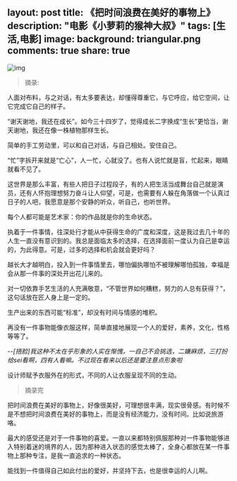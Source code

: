 layout: post
title: 《把时间浪费在美好的事物上》
description: "电影《小萝莉的猴神大叔》"
tags: [生活,电影]
image:
background: triangular.png
comments: true
share: true
---

![img](http://img10.360buyimg.com/n0/jfs/t451/48/208416654/1790694/b6301d57/5456ffdaNaf2111a5.jpg)

>摘录:

人面对布料，与之对话，有太多要表达，却懂得尊重它，与它呼应，给它空间，让它完成它自己的样子。

“谢天谢地，我还在成长”。如今三十四岁了，觉得成长二字换成“生长”更恰当，谢天谢地，我还在像一株植物那样生长。

简单的手工劳动里，可以和自己对话，与自己相处。安住自己。

“忙”字拆开来就是“亡心”，人一忙，心就没了。也有人说忙就是盲，忙起来，眼睛就看不见了。

这世界是那么丰富，有些人把日子过程段子，有的人把生活当成舞台自己就是演员，还有人怀抱理想努力奋斗让人仰望，可是，也需要有人躲在角落做一个认真过日子的人吧，我愿意是那个安静的听众，听自己，也听世界。

每个人都可能是艺术家：你的作品就是你的生命状态。

执着于一件事情，往深处行才能从中获得生命的广度和深度，这是我过去几十年的人生一直没有意识到的。我总是面临太多的选择，在选择面前一度认为自己是幸运的，为此得意。可是，过多的选择和机会就会更好吗？

越长大才越明白，投入到一件事情里去，哪怕偏执哪怕不被理解哪怕孤独，幸福是会从那一件事的深处开出花儿来的。

对一切依靠手艺生活的人充满敬意，“不管世界如何糟糕，努力的人总有获得？”，这句话放在匠人身上是一定的。

生产出来的东西可能“标准”，却没有时间与情感的堆积。

再没有一件事物能像衣服这样，简单直接地展现一个人的爱好，素养，文化，性格等等了。

*--[捂脸]我这种不太在乎形象的人实在惭愧，一自己不会挑选，二嫌麻烦，三打扮给sei看啊，四有人看嘛。不过现在看来以后还是要注意点形象啦*

设计师赋予衣服外在的形式，不同的人让衣服呈现不同的生动。

>摘录完

把时间浪费在美好的事物上，好像很美好，可理想很丰满，现实很骨感。有时候不是不想把时间浪费在美好的事物上，而是没有经济能力，没有时间。比如说旅游咯。

最大的感受还是对于一件事物的喜爱。一直以来都特别佩服那种对一件事物能够进入特别着迷的境界的人，因为那种进入状态的感觉太棒了，全身心都放在某一件事物上那种专注，是我一直追求的一种状态。

能找到一件值得自己如此付出的爱好，并坚持下去，也是很幸运的人儿啊。